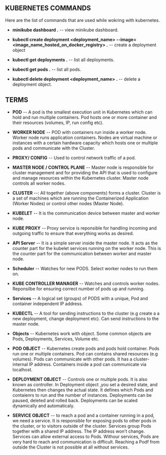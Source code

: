 ## KUBERNETES COMMANDS

Here are the list of commands that are used while wokring with kubernetes.

- **minikube dashboard .** -- view minikube dashboard.

- **kubectl create deployment <deployment_name> --image=<image_name_hosted_on_docker_registry> .** -- create a deployment object

- **kubectl get deployments .** -- list all deployments.

- **kubectl get pods .** -- list all pods.

- **kubectl delete deployment <deployment_name> .** -- delete a deployment object.

## TERMS

- **POD** -- A pod is the smallest execution unit in Kubernetes which can hold and run multiple containers. Pod hosts one or more container and their resources (volumes, IP, run config etc).

- **WORKER NODE** -- POD with containers run inside a worker node. Worker node runs application containers. Nodes are virtual machine or instances with a certain hardware capacity which hosts one or multiple pods and communicate with the Cluster.

- **PROXY/ CONFIG** -- Used to control network traffic of a pod.

- **MASTER NODE / CONTROL PLANE** -- Master node is responsible for cluster management and for providing the API that is used to configure and manage resources within the Kubernetes cluster. Master node controls all worker nodes.

- **CLUSTER** --: All together (above components) forms a cluster. Cluster is a set of machines which are running the Containerized Application (Worker Nodes) or control other nodes (Master Node).

- **KUBELET** -- It is the communication device between master and worker node.

- **KUBE PROXY** -- Proxy service is reponsible for handling incoming and outgoing traffic to ensure that everything works as desired.

- **API Server** -- It is a simple server inside the master node. It acts as the counter part for the kubelet services running on the worker node. This is the counter part for the communication between worker and master node.

- **Scheduler** -- Watches for new PODS. Select worker nodes to run them on.

- **KUBE CONTROLLER MANAGER** -- Watches and controls worker nodes. Reponsilbe for ensuring correct number of pods up and running.

- **Services** -- A logical set (groups) of PODS with a unique, Pod and container independent IP address.

- **KUBECTL** -- A tool for sending instructions to the cluster (e.g create a a new deployment, change deployment etc). Can send instructions to the master node.

- **Objects** -- Kubernetes work with object. Some common objects are Pods, Deployments, Services, Volume etc.

- **POD OBJECT** -- Kubernetes create pods and pods hold container. Pods run one or multiple containers. Pod can contains shared resources (e.g volumes). Pods can communicate with other pods. It has a cluster-internal IP address. Containers inside a pod can communicate via localhost.

- **DEPLOYMENT OBJECT** -- Controls one or multiple pods. It is also known as controller. In Deployment object ,you set a desired state, and Kubernetes then changes the actual state. It defines which Pods and contaienrs to run and the number of instances. Deployments can be paused, deleted and rolled back. Deployments can be scaled dynamically and automaticaly.

- **SERVICE OBJECT** -- to reach a pod and a container running in a pod, we need a service. It is responsible for exposing pods to other pods in the cluster, or to visitors outside of the cluster. Services group Pods together with a shared IP address. The IP address won't change. Services can allow external access to Pods. Withour services, Pods are very hard to reach and communication is difficult. Reaching a Podf from outside the Cluster is not possible at all without services.
